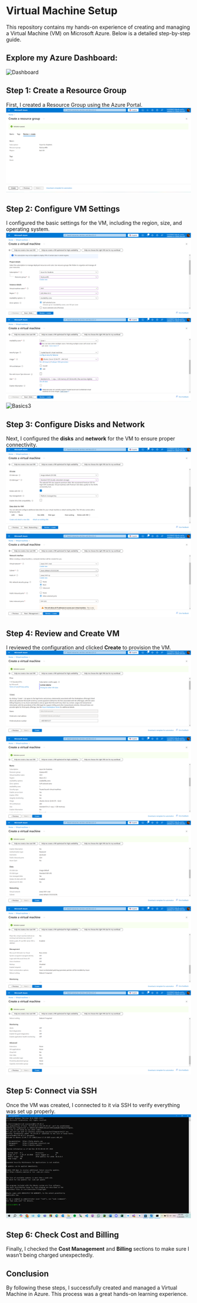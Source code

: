 # Virtual Machine Setup

This repository contains my hands-on experience of creating and managing a Virtual Machine (VM) on Microsoft Azure. Below is a detailed step-by-step guide.

## Explore my Azure Dashboard:
![Dashboard](VM-Setup/screenshots/AzureDashboard.png)

## Step 1: Create a Resource Group
First, I created a Resource Group using the Azure Portal. 
![Resource Group](screenshots/ResourceGroup.png)

## Step 2: Configure VM Settings
I configured the basic settings for the VM, including the region, size, and operating system.
![Basics1](screenshots/Basic1.png)
![Basics2](screenshots/Basic2.png)
![Basics3](screenshots/Basic3.png)

## Step 3: Configure Disks and Network
Next, I configured the **disks** and **network** for the VM to ensure proper connectivity.
![Disk](screenshots/disk.png)
![Networking](screenshots/networking.png)

## Step 4: Review and Create VM
I reviewed the configuration and clicked **Create** to provision the VM.
![Review and Create1](screenshots/Review_Create1.png)
![Review and Create2](screenshots/Review_Create2.png)
![Review and Create3](screenshots/Review_Create3.png)
![Review and Create4](screenshots/Review_Create4.png)
![Review and Create5](screenshots/Review_Create5.png)

## Step 5: Connect via SSH
Once the VM was created, I connected to it via SSH to verify everything was set up properly.
![SSH Connection](screenshots/ssh-connection.png)

## Step 6: Check Cost and Billing
Finally, I checked the **Cost Management** and **Billing** sections to make sure I wasn’t being charged unexpectedly.

## Conclusion
By following these steps, I successfully created and managed a Virtual Machine in Azure. This process was a great hands-on learning experience.
